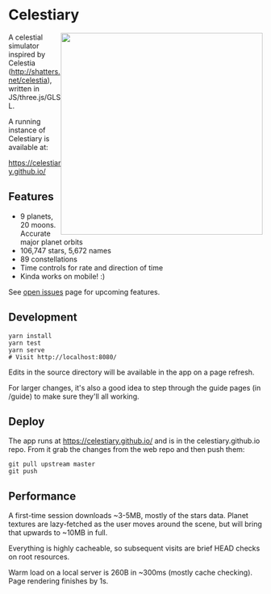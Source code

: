 # Celestiary
<img src="screens/ss-Dec-5-2020.png" width="400" style="float: right;"/>

A celestial simulator inspired by Celestia
(http://shatters.net/celestia), written in JS/three.js/GLSL.

A running instance of Celestiary is available at:

https://celestiary.github.io/

## Features
- 9 planets, 20 moons. Accurate major planet orbits
- 106,747 stars, 5,672 names
- 89 constellations
- Time controls for rate and direction of time
- Kinda works on mobile! :)

See [open issues](https://github.com/celestiary/celestiary/issues) page for upcoming features. 

## Development
```
yarn install
yarn test
yarn serve
# Visit http://localhost:8080/
```

Edits in the source directory will be available in the app on a page refresh.

For larger changes, it's also a good idea to step through the guide pages (in /guide) to make sure they'll all working.

## Deploy
The app runs at https://celestiary.github.io/ and is in the celestiary.github.io repo.  From it grab the changes from the web repo and then push them:

```
git pull upstream master
git push
```

## Performance
A first-time session downloads ~3-5MB, mostly of the stars data.  Planet textures are lazy-fetched as the user moves around the scene, but will bring that upwards to ~10MB in full.

Everything is highly cacheable, so subsequent visits are brief HEAD checks on root resources.

Warm load on a local server is 260B in ~300ms (mostly cache checking).  Page rendering finishes by 1s.

